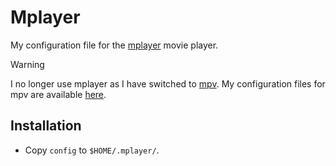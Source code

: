 # Mplayer

My configuration file for the [mplayer](http://www.mplayerhq.hu) movie player.

> [!WARNING]
> I no longer use mplayer as I have switched to [mpv](https://mpv.io/). My configuration files for mpv are available [here](../mpv/).

## Installation

* Copy `config` to `$HOME/.mplayer/`.
